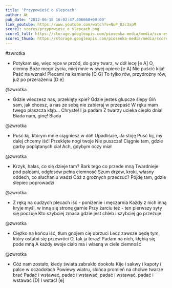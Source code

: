 ```yaml
---
title: 'Przypowieść o ślepcach'
author: AŁ
pub_date: '2012-06-18 16:02:47.406668+00:00'
link_youtube: https://www.youtube.com/watch?v=NuP_8zc3apM
score1: scores/przypowiesc_o_slepcach.png
score1_full: https://storage.googleapis.com/piosenka-media/media/scores/przypowiesc_o_slepcach.png
score1_thumb: https://storage.googleapis.com/piosenka-media/media/scores/przypowiesc_o_slepcach.png.180x0_q85_upscale.jpg
---
```


#zwrotka
- Potykam się, więc ręce w przód, do góry twarz, w dół lecę [e A]
O, ciemny Boże mego życia, miej mnie w swej opiece [e A]
Nie puścić kija! Paść na wznak! Plecami na kamienie [C G]
To tylko rów, przydrożny rów, już po przerażeniu [D e]

@zwrotka
- Gdzie wleczesz nas, przeklęty kpie? Gdzie jesteś głupcze ślepy
Giń sam, jak chcesz, a nas ze sobą nie zabieraj w przepaść
W ręku mam twego płaszcza kłąb... Chryste! I ja padam
Z twarzy ucieka ciepło dnia! Biada nam, ginę! Biada

@zwrotka
- Puść kij, którym mnie ciągniesz w dół! Upadliście, Ja stoję
Puść kij, my dalej chcemy iść! Przeklęte nogi twoje
Nie puszcza! Ciągnie tam, gdzie garby poplątanych ciał
Ach, gdybym oczy miał

@zwrotka
- Krzyk, hałas, co się dzieje tam? Bark tego co przede mną
Twardnieje pod palcami, odgłosów pełna ciemność
Szum drzew, kroki, własny oddech, co słuchaniu wadzi
Cóż z groźnych przeczuć? Pójdę tam, gdzie ślepiec poprowadzi

@zwrotka
- Z ręką na cudzych plecach iść - poniżenie i męczarnia
Każdy z nich inną kryje myśl, w inną się stronę garnie
Przy żarciu też - ten pierwszy syty się poczuje
Kto szybciej zmaca gdzie jest chleb i szybciej go przeżuje

@zwrotka
- Ciężko na końcu iść, tłum gnojem cię obrzuci
Lecz zawsze będę tym, który ostatni się przewróci
O, tak ja teraz! Padam na nich, kłębią się pode mną
A każdy swoje ciało ma i własną w ciele ciemność

@zwrotka
- Cóż nam zostało, kiedy świata zabrakło dookoła
Kije i sakwy i kapoty i palce w oczodołach
Powiewy wiatru, słońca promień na chciwe twarze brać
Padać i wstawać, padać i wstawać, padać i wstawać, padać i wstawać [D]
I wstać! [e]